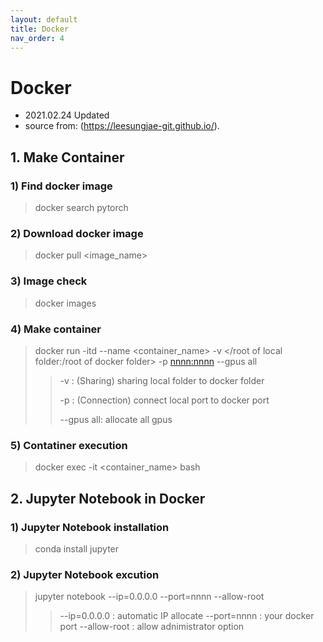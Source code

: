 ```yaml
---
layout: default
title: Docker
nav_order: 4
---
```


# Docker
- 2021.02.24 Updated
- source from: (https://leesungjae-git.github.io/).

## 1. Make Container
### 1) Find docker image
   > docker search pytorch
### 2) Download docker image
   > docker pull <image_name>
### 3) Image check
   > docker images
### 4) Make container 
   > docker run -itd --name <container_name> -v </root of local folder:/root of docker folder> -p <nnnn:nnnn> --gpus all
   > > -v : (Sharing) sharing local folder to docker folder
   > > 
   > > -p : (Connection) connect local port to docker port
   > > 
   > > --gpus all: allocate all gpus 
### 5) Contatiner execution
   > docker exec -it <container_name> bash
   
## 2. Jupyter Notebook in Docker
### 1) Jupyter Notebook installation
   > conda install jupyter
### 2) Jupyter Notebook excution
   > jupyter notebook --ip=0.0.0.0 --port=nnnn --allow-root
   > > --ip=0.0.0.0 : automatic IP allocate
   > > --port=nnnn : your docker port
   > > --allow-root : allow adnimistrator option
